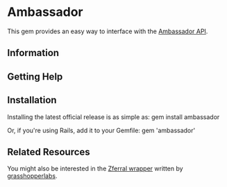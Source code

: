 # Ambassador

This gem provides an easy way to interface with the [Ambassador API](https://getambassador.com/api-docs).

## Information

## Getting Help

## Installation

Installing the latest official release is as simple as:
  gem install ambassador

Or, if you're using Rails, add it to your Gemfile:
  gem 'ambassador'

## Related Resources

You might also be interested in the [Zferral wrapper](https://github.com/grasshopperlabs/zferral) written by [grasshopperlabs](https://github.com/grasshopperlabs).